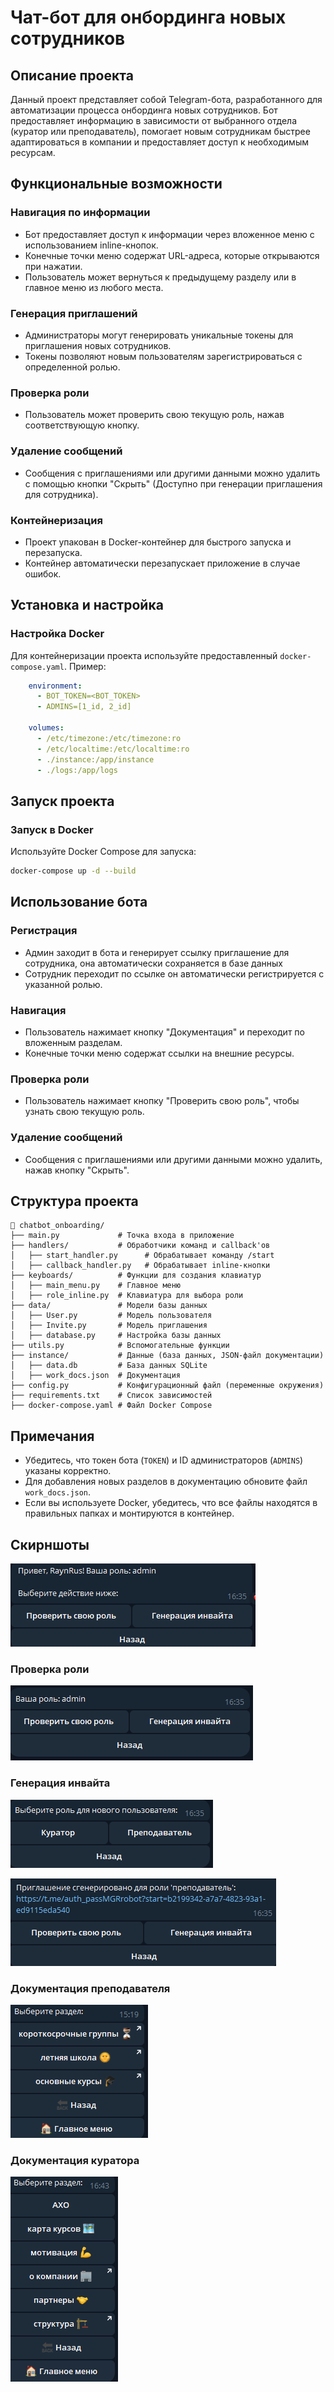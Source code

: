 # Чат-бот для онбординга новых сотрудников

## Описание проекта
Данный проект представляет собой Telegram-бота, разработанного для автоматизации процесса онбординга новых сотрудников. Бот предоставляет информацию в зависимости от выбранного отдела (куратор или преподаватель), помогает новым сотрудникам быстрее адаптироваться в компании и предоставляет доступ к необходимым ресурсам.

## Функциональные возможности

### Навигация по информации
- Бот предоставляет доступ к информации через вложенное меню с использованием inline-кнопок.
- Конечные точки меню содержат URL-адреса, которые открываются при нажатии.
- Пользователь может вернуться к предыдущему разделу или в главное меню из любого места.

### Генерация приглашений
- Администраторы могут генерировать уникальные токены для приглашения новых сотрудников.
- Токены позволяют новым пользователям зарегистрироваться с определенной ролью.

### Проверка роли
- Пользователь может проверить свою текущую роль, нажав соответствующую кнопку.

### Удаление сообщений
- Сообщения с приглашениями или другими данными можно удалить с помощью кнопки "Скрыть" (Доступно при генерации приглашения для сотрудника).

### Контейнеризация
- Проект упакован в Docker-контейнер для быстрого запуска и перезапуска.
- Контейнер автоматически перезапускает приложение в случае ошибок.

## Установка и настройка
### Настройка Docker
Для контейнеризации проекта используйте предоставленный `docker-compose.yaml`. Пример:
```yaml
    environment:
      - BOT_TOKEN=<BOT_TOKEN>
      - ADMINS=[1_id, 2_id]

    volumes:
      - /etc/timezone:/etc/timezone:ro
      - /etc/localtime:/etc/localtime:ro
      - ./instance:/app/instance
      - ./logs:/app/logs
```

## Запуск проекта
### Запуск в Docker
Используйте Docker Compose для запуска:
```sh
docker-compose up -d --build
```

## Использование бота
### Регистрация
- Админ заходит в бота и генерирует ссылку приглашение для сотрудника, она автоматически сохраняется в базе данных
- Сотрудник переходит по ссылке он автоматически регистрируется с указанной ролью.

### Навигация
- Пользователь нажимает кнопку "Документация" и переходит по вложенным разделам.
- Конечные точки меню содержат ссылки на внешние ресурсы.

### Проверка роли
- Пользователь нажимает кнопку "Проверить свою роль", чтобы узнать свою текущую роль.

### Удаление сообщений
- Сообщения с приглашениями или другими данными можно удалить, нажав кнопку "Скрыть".

## Структура проекта
```plaintext
📂 chatbot_onboarding/
├── main.py             # Точка входа в приложение
├── handlers/           # Обработчики команд и callback'ов
│   ├── start_handler.py      # Обрабатывает команду /start
│   ├── callback_handler.py   # Обрабатывает inline-кнопки
├── keyboards/          # Функции для создания клавиатур
│   ├── main_menu.py    # Главное меню
│   ├── role_inline.py  # Клавиатура для выбора роли
├── data/               # Модели базы данных
│   ├── User.py         # Модель пользователя
│   ├── Invite.py       # Модель приглашения
│   ├── database.py     # Настройка базы данных
├── utils.py            # Вспомогательные функции
├── instance/           # Данные (база данных, JSON-файл документации)
│   ├── data.db         # База данных SQLite
│   ├── work_docs.json  # Документация
├── config.py           # Конфигурационный файл (переменные окружения)
├── requirements.txt    # Список зависимостей
├── docker-compose.yaml # Файл Docker Compose
```

## Примечания
- Убедитесь, что токен бота (`TOKEN`) и ID администраторов (`ADMINS`) указаны корректно.
- Для добавления новых разделов в документацию обновите файл `work_docs.json`.
- Если вы используете Docker, убедитесь, что все файлы находятся в правильных папках и монтируются в контейнер.

## Скирншоты

![img/img.png](img/img.png)

### Проверка роли
![img/img_1.png](img/img_1.png)

### Генерация инвайта
![img/img_2.png](img/img_2.png)

![img/img_3.png](img/img_3.png)

### Документация преподавателя 
![img/img_4.png](img/img_4.png)

### Документация куратора
![img/img_5.png](img/img_5.png)


